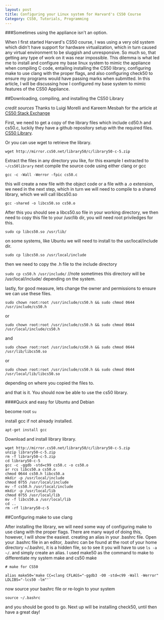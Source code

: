 ```yaml
---
layout: post
title: Configuring your Linux system for Harvard's CS50 Course
Category: CS50, Tutorials, Programming
---
```


###Sometimes using the appliance isn't an option.

When I first started Harvard's CS50 course, I was using a very old system which didn't have support for hardware virtualization, which in turn caused any virtual environment to be sluggish and unresponsive.  So much so, that getting any type of work on it was near impossible.  This dilemma is what led me to install and configure my base linux system to mimic the appliance when compiling C code, entailing installing the CS50 library, configuring make to use clang with the proper flags, and also configuring check50 to ensure my programs would have passing marks when submitted.  In this article, I will be discussing how I configured my base system to mimic features of the CS50 Appliance.

##Downloading, compiling, and installing the CS50 Library

_credit sources_ Thanks to Luigi Morelli and Kareem Mesbah for the article at [CS50 Stack Exchange](http://cs50.stackexchange.com/questions/1045/how-to-compile-the-cs50-library-on-another-linux-distro)

First, we need to get a copy of the library files which include cd50.h and cs50.c, luckily they have a github repository setup with the required files.  [CS50 Library](https://github.com/cs50/library50-c "CS50 Library").  

Or you can use wget to retrieve the library.

`wget http://mirror.cs50.net/library50/c/library50-c-5.zip`

Extract the files in any directory you like, for this example I extracted to `~/cs50library` next compile the source code using either clang or gcc 

`gcc -c -Wall -Werror -fpic cs50.c` 

this will create a new file with the object code or a file with a .o extension, we need in the next step, which in turn we will need to compile to a shared library, which we will call libcs50.so

`gcc -shared -o libcs50.so cs50.o`

After this you should see a libcs50.so file in your working directory, we then need to copy this file to your /usr/lib dir, you will need root priviledges for this.

`sudo cp libcs50.so /usr/lib/`

on some systems, like Ubuntu we will need to install to the usr/local/include dir.

`sudo cp libcs50.so /usr/local/include`

then we need to copy the .h file to the include directory

`sudo cp cs50.h /usr/include/` //note sometimes this directory will be /usr/local/include/ depending on the system.

lastly, for good measure, lets change the owner and permissions to ensure we can use these files.

`sudo chown root:root /usr/include/cs50.h && sudo chmod 0644 /usr/include/cs50.h`

or

`sudo chown root:root /usr/include/cs50.h && sudo chmod 0644 /usr/local/include/cs50.h`

and

`sudo chown root:root /usr/include/cs50.h && sudo chmod 0644 /usr/lib/libcs50.so`

or

`sudo chown root:root /usr/include/cs50.h && sudo chmod 0644 /usr/local/lib/libcs50.so`

depending on where you copied the files to.

and that is it.  You should now be able to use the cs50 library.

####Quick and easy for Ubuntu and Debian

become root
`su`

install gcc if not already installed.

`apt-get install gcc`

Download and install library library.

~~~~
wget http://mirror.cs50.net/library50/c/library50-c-5.zip
unzip library50-c-5.zip
rm -f library50-c-5.zip
cd library50-c-5
gcc -c -ggdb -std=c99 cs50.c -o cs50.o
ar rcs libcs50.a cs50.o
chmod 0644 cs50.h libcs50.a
mkdir -p /usr/local/include
chmod 0755 /usr/local/include
mv -f cs50.h /usr/local/include
mkdir -p /usr/local/lib
chmod 0755 /usr/local/lib
mv -f libcs50.a /usr/local/lib
cd ..
rm -rf library50-c-5
~~~~

##Configuring make to use clang

After installing the library, we will need some way of configuring make to use clang with the proper flags.  There are many wayd of doing this, however, I will show the easiest.  creating an alias in your .bashrc file.  Open your .bashrc file in an editor, .bashrc can be found at the root of your home directory ~/.bashrc, it is a hidden file, so to see it you will have to use `ls -a ~/`.  and simply create an alias.  I used make50 as the command to make to differentiate my system make and cs50 make

~~~~
# make for CS50

alias make50='make CC=clang CFLAGS="-ggdb3 -O0 -std=c99 -Wall -Werror" LDLIBS="-lcs50 -lm"'`
~~~~

now source your bashrc file or re-login to your system

`source ~/.bashrc`

and you should be good to go.  Next up will be installing check50, until then have a great day!
